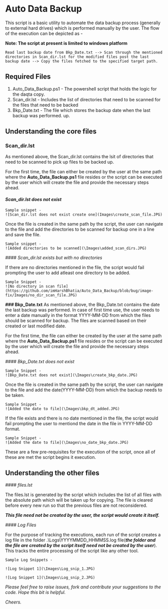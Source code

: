 # Auto Data Backup

This script is a basic utility to automate the data backup process (generally to external hard drives) which is performed manually by the user. The flow of the execution can be depicted as - 

**Note: The script at present is limited to windows platform**

```
Read last backup date from Bkp_Date.txt --> Scan through the mentioned directories in Scan_dir.lst for the modified files post the last backup date --> Copy the files fetched to the specified target path.
```

## Required Files

1. Auto_Data_Backup.ps1 - The powershell script that holds the logic for the daqta copy. 
2. Scan_dir.lst - Includes the list of directories that need to be scanned for the files that need to be backed 
3. Bkp_Date.txt - The file which stores the backup date when the last backup was performed.
up.

## Understanding the core files

### **Scan_dir.lst**
As mentioned above, the Scan_dir.lst contains the lsit of directories that need to be scanned to pick up files to be backed up.

For the first time, the file can either be created by the user at the same path where the **Auto_Data_Backup.ps1** file resides or the script can be executed by the user which will create the file and provide the necessary steps ahead.

#### *Scan_dir.lst does not exist*
```
Sample snippet - 
![Scan_dir.lst does not exist create one](Images\create_scan_file.JPG)
```

Once the file is created in the same path by the script, the user can navigate to the file and add the directories to be scanned for backup one in a line and save the file.

```
Sample snippet - 
![Added directories to be scanned](\Images\added_scan_dirs.JPG)
```

*#### Scan_dir.lst exists but with no directories*

If there are no directories mentioned in the file, the script would fail prompting the user to add atleast one directory to be added.

```
Sample Snippet -
![No directory in scan file](https://github.com/imHarshBhatia/Auto_Data_Backup/blob/bug/image-fix/Images/no_dir_scan_file.JPG)
```


**### Bkp_Date.txt**
As mentioned above, the Bkp_Date.txt contains the date the last backup was performed. In case of first time use, the user needs to enter a date manually in the format YYYY-MM-DD from which the files should be scanned for backup. The files are scanned based on their created or last modified date.

For the first time, the file can either be created by the user at the same path where the **Auto_Data_Backup.ps1** file resides or the script can be executed by the user which will create the file and provide the necessary steps ahead.

*#### Bkp_Date.txt does not exist*

```
Sample Snippet - 
![Bkp_Date.txt does not exist](\Images\create_bkp_date.JPG)
```

Once the file is created in the same path by the script, the user can navigate to the file and add the date(YYYY-MM-DD) from which the backup needs to be taken.

```
Sample Snippet -
![Added the date to file](\Images\bkp_dt_added.JPG)
```

If the file exists and there is no date mentioned in the file, the script would fail prompting the user to mentiond the date in the file in YYYY-MM-DD format.

```
Sample Snippet -
![Added the date to file](\Images\no_date_bkp_date.JPG)
```

These are a few pre-requisites for the execution of the script, once all of these are met the script begins it execution.

## Understanding the other files

*#### files.lst*

The files.lst is generated by the script which includes the list of all files with the absolute path which will be taken up for copying. The file is cleared before every new run so that the previous files are not reconsidered.

__*This file need not be created by the user, the script would create it itself.*__

*#### Log Files*

For the purpose of tracking the executions, each run of the script creates a log file in the folder .\Logs\YYYYMMDD_HHMMSS.log file(__*the folder and the file are created by the script itself need not be created by the user*__). This tracks the entire processing of the script like any other tool.

```
Sample Log Snippets -

![Log Snippet 1](\Images\Log_snip_1.JPG)

![Log Snippet 1](\Images\Log_snip_2.JPG)
```


*Please feel free to raise issues, fork and contribute your suggestions to the code. Hope this bit is helpful.*

*Cheers.*
